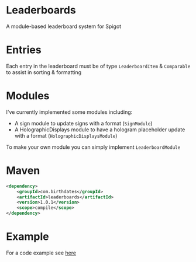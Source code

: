 # Leaderboards
A module-based leaderboard system for Spigot

# Entries
Each entry in the leaderboard must be of type `LeaderboardItem` & `Comparable` to assist in sorting & formatting

# Modules
I've currently implemented some modules including:
* A sign module to update signs with a format (`SignModule`)
* A HolographicDisplays module to have a hologram placeholder update with a format (`HolographicDisplaysModule`)

To make your own module you can simply implement `LeaderboardModule`

# Maven
```xml
<dependency>
    <groupId>com.birthdates</groupId>
    <artifactId>leaderboards</artifactId>
    <version>1.0.1</version>
    <scope>compile</scope>
</dependency>
```

# Example
For a code example see [here](https://github.com/birthdates/Leaderboards/blob/master/src/test/java/com/birthdates/leaderboards/LeaderboardTest.java)
